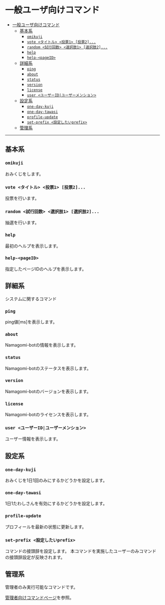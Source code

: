 # 一般ユーザ向けコマンド

- [一般ユーザ向けコマンド](#一般ユーザ向けコマンド)
  - [基本系](#基本系)
    - [`omikuji`](#omikuji)
    - [`vote <タイトル> <投票1> [投票2]...`](#vote-タイトル-投票1-投票2)
    - [`random <試行回数> <選択肢1> [選択肢2]...`](#random-試行回数-選択肢1-選択肢2)
    - [`help`](#help)
    - [`help-<pageID>`](#help-pageid)
  - [詳細系](#詳細系)
    - [`ping`](#ping)
    - [`about`](#about)
    - [`status`](#status)
    - [`version`](#version)
    - [`license`](#license)
    - [`user <ユーザーID|ユーザーメンション>`](#user-ユーザーidユーザーメンション)
  - [設定系](#設定系)
    - [`one-day-kuji`](#one-day-kuji)
    - [`one-day-tawasi`](#one-day-tawasi)
    - [`profile-update`](#profile-update)
    - [`set-prefix <設定したいprefix>`](#set-prefix-設定したいprefix)
  - [管理系](#管理系)

---

## 基本系

### `omikuji`

おみくじをします。

### `vote <タイトル> <投票1> [投票2]...`

投票を行います。

### `random <試行回数> <選択肢1> [選択肢2]...`

抽選を行います。

### `help`

最初のヘルプを表示します。

### `help-<pageID>`

指定したページIDのヘルプを表示します。

## 詳細系

システムに関するコマンド

### `ping`

ping値[ms]を表示します。

### `about`

Namagomi-botの情報を表示します。

### `status`

Namagomi-botのステータスを表示します。

### `version`

Namagomi-botのバージョンを表示します。

### `license`

Namagomi-botのライセンスを表示します。

### `user <ユーザーID|ユーザーメンション>`

ユーザー情報を表示します。

## 設定系

### `one-day-kuji`

おみくじを1日1回のみにするかどうかを設定します。

### `one-day-tawasi`

1日1たわしさんを有効にするかどうかを設定します。

### `profile-update`

プロフィールを最新の状態に更新します。

### `set-prefix <設定したいprefix>`

コマンドの接頭辞を設定します。
本コマンドを実施したユーザーのみコマンドの接頭辞設定が反映されます。

## 管理系

管理者のみ実行可能なコマンドです。

[管理者向けコマンドページ](../admin/admin-command.md)を参照。

